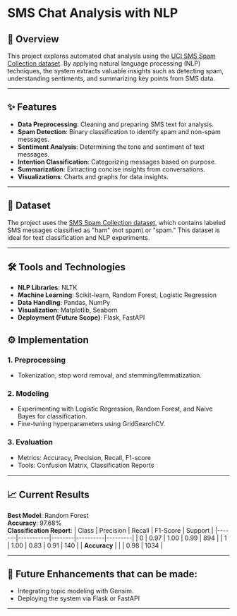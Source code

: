 # SMS Chat Analysis with NLP

## 📜 Overview
This project explores automated chat analysis using the [UCI SMS Spam Collection dataset](https://archive.ics.uci.edu/dataset/228/sms+spam+collection). By applying natural language processing (NLP) techniques, the system extracts valuable insights such as detecting spam, understanding sentiments, and summarizing key points from SMS data.

---

## ✨ Features
- **Data Preprocessing**: Cleaning and preparing SMS text for analysis.
- **Spam Detection**: Binary classification to identify spam and non-spam messages.
- **Sentiment Analysis**: Determining the tone and sentiment of text messages.
- **Intention Classification**: Categorizing messages based on purpose.
- **Summarization**: Extracting concise insights from conversations.
- **Visualizations**: Charts and graphs for data insights.

---

## 📂 Dataset
The project uses the [SMS Spam Collection dataset](https://archive.ics.uci.edu/dataset/228/sms+spam+collection), which contains labeled SMS messages classified as "ham" (not spam) or "spam." This dataset is ideal for text classification and NLP experiments.

---

## 🛠️ Tools and Technologies
- **NLP Libraries**: NLTK
- **Machine Learning**: Scikit-learn, Random Forest, Logistic Regression
- **Data Handling**: Pandas, NumPy
- **Visualization**: Matplotlib, Seaborn
- **Deployment (Future Scope)**: Flask, FastAPI

## ⚙️ Implementation
### 1. **Preprocessing**
- Tokenization, stop word removal, and stemming/lemmatization.

### 2. **Modeling**
- Experimenting with Logistic Regression, Random Forest, and Naive Bayes for classification.
- Fine-tuning hyperparameters using GridSearchCV.

### 3. **Evaluation**
- Metrics: Accuracy, Precision, Recall, F1-score
- Tools: Confusion Matrix, Classification Reports

---

## 📈 Current Results
**Best Model**: Random Forest  
**Accuracy**: 97.68%  
**Classification Report**:
| Class | Precision | Recall | F1-Score | Support |
|-------|-----------|--------|----------|---------|
| 0     | 0.97      | 1.00   | 0.99     | 894     |
| 1     | 1.00      | 0.83   | 0.91     | 140     |
| **Accuracy** |       |        | 0.98     | 1034    |

---

## 📝 Future Enhancements that can be made:
- Integrating topic modeling with Gensim.
- Deploying the system via Flask or FastAPI

---

